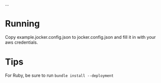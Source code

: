 ...

# Running

Copy example.jocker.config.json to jocker.config.json and fill it in with your aws credentials. 

# Tips

For Ruby, be sure to run `bundle install --deployment`

